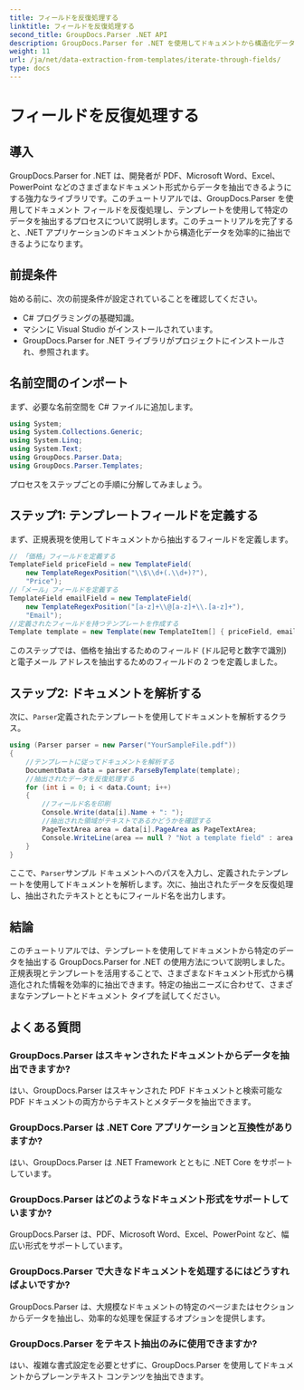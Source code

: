 ```yaml
---
title: フィールドを反復処理する
linktitle: フィールドを反復処理する
second_title: GroupDocs.Parser .NET API
description: GroupDocs.Parser for .NET を使用してドキュメントから構造化データを抽出する方法を学習します。ドキュメント データ抽出機能を使用して .NET アプリケーションを強化します。
weight: 11
url: /ja/net/data-extraction-from-templates/iterate-through-fields/
type: docs
---
```

# フィールドを反復処理する

## 導入
GroupDocs.Parser for .NET は、開発者が PDF、Microsoft Word、Excel、PowerPoint などのさまざまなドキュメント形式からデータを抽出できるようにする強力なライブラリです。このチュートリアルでは、GroupDocs.Parser を使用してドキュメント フィールドを反復処理し、テンプレートを使用して特定のデータを抽出するプロセスについて説明します。このチュートリアルを完了すると、.NET アプリケーションのドキュメントから構造化データを効率的に抽出できるようになります。
## 前提条件
始める前に、次の前提条件が設定されていることを確認してください。
- C# プログラミングの基礎知識。
- マシンに Visual Studio がインストールされています。
- GroupDocs.Parser for .NET ライブラリがプロジェクトにインストールされ、参照されます。

## 名前空間のインポート
まず、必要な名前空間を C# ファイルに追加します。
```csharp
using System;
using System.Collections.Generic;
using System.Linq;
using System.Text;
using GroupDocs.Parser.Data;
using GroupDocs.Parser.Templates;
```
プロセスをステップごとの手順に分解してみましょう。
## ステップ1: テンプレートフィールドを定義する
まず、正規表現を使用してドキュメントから抽出するフィールドを定義します。
```csharp
// 「価格」フィールドを定義する
TemplateField priceField = new TemplateField(
    new TemplateRegexPosition("\\$\\d+(.\\d+)?"),
    "Price");
//「メール」フィールドを定義する
TemplateField emailField = new TemplateField(
    new TemplateRegexPosition("[a-z]+\\@[a-z]+\\.[a-z]+"),
    "Email");
//定義されたフィールドを持つテンプレートを作成する
Template template = new Template(new TemplateItem[] { priceField, emailField });
```
このステップでは、価格を抽出するためのフィールド (ドル記号と数字で識別) と電子メール アドレスを抽出するためのフィールドの 2 つを定義しました。
## ステップ2: ドキュメントを解析する
次に、`Parser`定義されたテンプレートを使用してドキュメントを解析するクラス。
```csharp
using (Parser parser = new Parser("YourSampleFile.pdf"))
{
    //テンプレートに従ってドキュメントを解析する
    DocumentData data = parser.ParseByTemplate(template);
    //抽出されたデータを反復処理する
    for (int i = 0; i < data.Count; i++)
    {
        //フィールド名を印刷
        Console.Write(data[i].Name + ": ");
        //抽出された領域がテキストであるかどうかを確認する
        PageTextArea area = data[i].PageArea as PageTextArea;
        Console.WriteLine(area == null ? "Not a template field" : area.Text);
    }
}
```
ここで、`Parser`サンプル ドキュメントへのパスを入力し、定義されたテンプレートを使用してドキュメントを解析します。次に、抽出されたデータを反復処理し、抽出されたテキストとともにフィールド名を出力します。
## 結論
このチュートリアルでは、テンプレートを使用してドキュメントから特定のデータを抽出する GroupDocs.Parser for .NET の使用方法について説明しました。正規表現とテンプレートを活用することで、さまざまなドキュメント形式から構造化された情報を効率的に抽出できます。特定の抽出ニーズに合わせて、さまざまなテンプレートとドキュメント タイプを試してください。

## よくある質問
### GroupDocs.Parser はスキャンされたドキュメントからデータを抽出できますか?
はい、GroupDocs.Parser はスキャンされた PDF ドキュメントと検索可能な PDF ドキュメントの両方からテキストとメタデータを抽出できます。
### GroupDocs.Parser は .NET Core アプリケーションと互換性がありますか?
はい、GroupDocs.Parser は .NET Framework とともに .NET Core をサポートしています。
### GroupDocs.Parser はどのようなドキュメント形式をサポートしていますか?
GroupDocs.Parser は、PDF、Microsoft Word、Excel、PowerPoint など、幅広い形式をサポートしています。
### GroupDocs.Parser で大きなドキュメントを処理するにはどうすればよいですか?
GroupDocs.Parser は、大規模なドキュメントの特定のページまたはセクションからデータを抽出し、効率的な処理を保証するオプションを提供します。
### GroupDocs.Parser をテキスト抽出のみに使用できますか?
はい、複雑な書式設定を必要とせずに、GroupDocs.Parser を使用してドキュメントからプレーンテキスト コンテンツを抽出できます。
